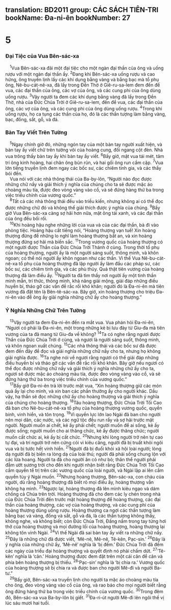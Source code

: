 translation: BD2011
group: CÁC SÁCH TIÊN-TRI
bookName: Đa-ni-ên 
bookNumber: 27
-------

<div class="title"><h1>5</h1><h3>Ðại Tiệc của Vua Bên-sác-xa</h3></div>
<span class="verse da_5_1"> <sup>1</sup>Vua Bên-sác-xa đãi một đại tiệc cho một ngàn đại thần của ông và uống rượu với một ngàn đại thần ấy. </span>
<span class="verse da_5_2"><sup>2</sup>Ðang khi Bên-sác-xa uống rượu và cao hứng, ông truyền lịnh lấy các khí dụng bằng vàng và bằng bạc mà tổ phụ ông, Nê-bu-cát-nê-xa, đã lấy trong Ðền Thờ ở Giê-ru-sa-lem đem đến để vua, các đại thần của ông, các vợ của ông, và các cung phi của ông dùng uống rượu. </span>
<span class="verse da_5_3"><sup>3</sup>Vậy người ta đem các khí dụng bằng vàng đã lấy trong Ðền Thờ, nhà của Ðức Chúa Trời ở Giê-ru-sa-lem, đến để vua, các đại thần của ông, các vợ của ông, và các cung phi của ông dùng uống rượu. </span>
<span class="verse da_5_4"><sup>4</sup>Trong khi uống rượu, họ ca tụng các thần của họ, đó là các thần tượng làm bằng vàng, bạc, đồng, sắt, gỗ, và đá.<br/></span>
<div class="title"><h3>Bàn Tay Viết Trên Tường</h3></div>
<span class="verse da_5_5"> <sup>5</sup>Ngay chính giờ đó, những ngón tay của một bàn tay người xuất hiện, và bàn tay ấy viết chữ trên tường vôi của hoàng cung, đối ngang cột đèn. Nhà vua trông thấy bàn tay ấy khi bàn tay ấy viết. </span>
<span class="verse da_5_6"><sup>6</sup>Bấy giờ, mặt vua tái mét, tâm trí ông kinh hoàng, hai chân ông bủn rủn, và hai gối ông run cầm cập. </span>
<span class="verse da_5_7"><sup>7</sup>Vua lớn tiếng truyền lịnh đem ngay các bốc sư, các chiêm tinh gia, và các thầy bói đến.<br/> Vua nói với các nhà thông thái của Ba-by-lôn, “Người nào đọc được những chữ nầy và giải thích ý nghĩa của chúng cho ta sẽ được mặc áo choàng màu tía, được đeo vòng vàng vào cổ, và sẽ đứng hàng thứ ba trong việc triều chính của vương quốc.” <br/></span>
<span class="verse da_5_8"> <sup>8</sup>Tất cả các nhà thông thái đều vào triều kiến, nhưng không ai có thể đọc được những chữ đó và không thể giải thích được ý nghĩa của chúng. </span>
<span class="verse da_5_9"><sup>9</sup>Bấy giờ Vua Bên-sác-xa càng sợ hãi hơn nữa, mặt ông tái xanh, và các đại thần của ông đều bối rối.<br/></span>
<span class="verse da_5_10"> <sup>10</sup>Khi hoàng hậu nghe những lời của vua và của các đại thần, bà đi vào phòng tiệc. Hoàng hậu cất tiếng nói, “Hoàng thượng vạn tuế! Xin hoàng thượng đừng để những lo nghĩ làm hoàng thượng bất an, và xin hoàng thượng đừng sợ hãi mà biến sắc. </span>
<span class="verse da_5_11"><sup>11</sup>Trong vương quốc của hoàng thượng có một người được Thần của Ðức Chúa Trời Thánh ở cùng. Trong thời tổ phụ của hoàng thượng, người ấy là một người sáng suốt, thông minh, và khôn ngoan; có thể nói người ấy khôn ngoan như các thần. Vì thế Vua Nê-bu-cát-nê-xa tổ phụ của hoàng thượng đã lập người ấy làm đầu các pháp sư, các bốc sư, các chiêm tinh gia, và các phù thủy. Quả thật tiên vương của hoàng thượng đã làm điều ấy. </span>
<span class="verse da_5_12"><sup>12</sup>Người ta đã tìm thấy nơi người ấy một tinh thần minh mẫn, trí thức, thông minh, khả năng giải mộng, giải đáp những điều huyền bí, tháo gỡ các vấn đề rắc rối khó khăn; người đó là Ða-ni-ên mà tiên vương đã đặt tên là Bên-tê-sác-xa. Bây giờ, xin hoàng thượng cho triệu Ða-ni-ên vào để ông ấy giải nghĩa những chữ ấy cho hoàng thượng.”<br/></span>
<div class="title"><h3>Ý Nghĩa Những Chữ Trên Tường</h3></div>
<span class="verse da_5_13"> <sup>13</sup>Vậy người ta đem Ða-ni-ên đến ra mắt vua. Vua phán hỏi Ða-ni-ên, “Ngươi có phải là Ða-ni-ên, một trong những kẻ bị lưu đày từ Giu-đa mà tiên vương của ta đã mang từ Giu-đa về không? </span>
<span class="verse da_5_14"><sup>14</sup>Ta có nghe rằng ngươi được Thần của Ðức Chúa Trời ở cùng, và ngươi là người sáng suốt, thông minh, và khôn ngoan xuất chúng. </span>
<span class="verse da_5_15"><sup>15</sup>Các nhà thông thái và các bốc sư đã được đem đến đây để đọc và giải nghĩa những chữ nầy cho ta, nhưng họ không giải nghĩa được. </span>
<span class="verse da_5_16"><sup>16</sup>Ta nghe nói về ngươi rằng ngươi có thể giải đáp những điều huyền bí và tháo gỡ các vấn đề rắc rối khó khăn. Bây giờ nếu ngươi có thể đọc được những chữ nầy và giải thích ý nghĩa những chữ ấy cho ta, ngươi sẽ được mặc áo choàng màu tía, được đeo vòng vàng vào cổ, và sẽ đứng hàng thứ ba trong việc triều chính của vương quốc.”<br/></span>
<span class="verse da_5_17"> <sup>17</sup>Bấy giờ Ða-ni-ên trả lời trước mặt vua, “Xin hoàng thượng giữ các món quà ấy lại cho mình, và xin ban các phần thưởng ấy cho người khác. Dầu vậy, hạ thần sẽ đọc những chữ ấy cho hoàng thượng và giải thích ý nghĩa của chúng cho hoàng thượng. </span>
<span class="verse da_5_18"><sup>18</sup>Tâu hoàng thượng, Ðức Chúa Trời Tối Cao đã ban cho Nê-bu-cát-nê-xa tổ phụ của hoàng thượng vương quốc, quyền bính, vinh hiển, và tôn trọng. </span>
<span class="verse da_5_19"><sup>19</sup>Vì quyền lực lớn lao Ngài đã ban cho người nên mọi dân, các nước, và các ngữ tộc đều run rẩy và sợ hãi trước mặt người. Người muốn ai chết, kẻ ấy phải chết; người muốn để ai sống, kẻ ấy được sống; người muốn cho ai thăng chức, kẻ ấy được thăng chức; người muốn cất chức ai, kẻ ấy bị cất chức. </span>
<span class="verse da_5_20"><sup>20</sup>Nhưng khi lòng người trở nên tự cao tự đại, và trí người trở nên cứng cỏi vì kiêu căng, người đã bị truất khỏi ngôi vua và bị tước hết vinh hiển. </span>
<span class="verse da_5_21"><sup>21</sup>Người đã bị đuổi khỏi xã hội loài người; lòng dạ người đã bị biến ra lòng dạ của loài thú; người đã phải sống chung lộn với các lừa hoang. Người ta đã cho người ăn cỏ như bò; thân thể người phải đẫm ướt sương trời cho đến khi người nhận biết rằng Ðức Chúa Trời Tối Cao cầm quyền tể trị trên các vương quốc của loài người, và Ngài lập ai lên cầm quyền tùy ý Ngài muốn. </span>
<span class="verse da_5_22"><sup>22</sup>Nhưng hoàng thượng, Bên-sác-xa, con cháu của người, dù rằng hoàng thượng đã biết rõ mọi điều ấy, hoàng thượng vẫn không hạ mình. </span>
<span class="verse da_5_23"><sup>23</sup>Ngược lại, hoàng thượng đã lên mình kiêu ngạo và dám chống cả Chúa trên trời. Hoàng thượng đã cho đem các ly chén trong nhà của Ðức Chúa Trời đến trước mặt hoàng thượng để hoàng thượng, các đại thần của hoàng thượng, các vợ của hoàng thượng, và các cung phi của hoàng thượng dùng uống rượu. Hoàng thượng ca ngợi các thần tượng làm bằng bạc và vàng, đồng và sắt, gỗ và đá, là các thần tượng không thấy, không nghe, và không biết; còn Ðức Chúa Trời, Ðấng nắm trong tay từng hơi thở của hoàng thượng và mọi đường lối của hoàng thượng, hoàng thượng lại không tôn vinh Ngài. </span>
<span class="verse da_5_24"><sup>24</sup>Vì thế Ngài đã sai bàn tay ấy viết ra những chữ nầy. </span>
<span class="verse da_5_25"><sup>25</sup>Ðây là những chữ đã được viết, ‘Mê-nê, Mê-nê, Tê-kên, Pạc-sin.’ </span>
<span class="verse da_5_26"><sup>26</sup>Ðây là ý nghĩa của những chữ ấy, ‘Mê-nê’ nghĩa là ‘bị đếm.’ Ðức Chúa Trời đã đếm các ngày của triều đại hoàng thượng và quyết định nó phải chấm dứt. </span>
<span class="verse da_5_27"><sup>27</sup>‘Tê-kên’ nghĩa là ‘cân.’ Hoàng thượng được đem đặt trên một cái cân để cân và phía bên hoàng thượng bị thiếu. </span>
<span class="verse da_5_28"><sup>28</sup>‘Pạc-sin’ nghĩa là ‘bị chia ra.’ Vương quốc của hoàng thượng sẽ bị chia ra và được ban cho người Mê-đi và người Ba-tư.”<br/></span>
<span class="verse da_5_29"> <sup>29</sup>Bấy giờ, Bên-sác-xa truyền lịnh cho người ta mặc áo choàng màu tía cho ông, đeo vòng vàng vào cổ của ông, và rao báo cho mọi người biết rằng ông đứng hàng thứ ba trong việc triều chính của vương quốc. </span>
<span class="verse da_5_30"><sup>30</sup>Trong đêm đó, Bên-sác-xa vua Ba-by-lôn bị giết. </span>
<span class="verse da_5_31"><sup>31</sup>Ða-ri-út người Mê-đi lên ngôi thế vị lúc sáu mươi hai tuổi. <br/></span>
